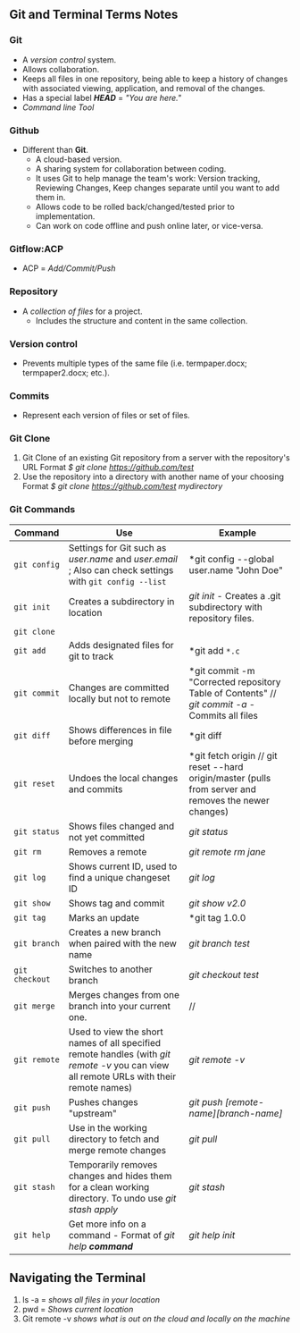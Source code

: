 ## Git and Terminal Terms Notes

### Git
 - A *version control* system.
- Allows collaboration.
- Keeps all files in one repository, being able to keep a history of changes with associated viewing, application, and removal of the changes.
- Has a special label ***HEAD*** = *"You are here."*
- *Command line Tool*

### Github
- Different than **Git**.
  - A cloud-based version.
  - A sharing system for collaboration between coding.
  - It uses Git to help manage the team's work: Version tracking, Reviewing Changes, Keep changes separate until you want to add them in.
  - Allows code to be rolled back/changed/tested prior to implementation.
  - Can work on code offline and push online later, or vice-versa.

### Gitflow:ACP
- ACP = *Add/Commit/Push*

### Repository
- A *collection of files* for a project.
  - Includes the structure and content in the same collection.


### Version control
- Prevents multiple types of the same file (i.e. termpaper.docx; termpaper2.docx; etc.).

### Commits
- Represent each version of files or set of files.

### Git Clone
1. Git Clone of an existing Git repository from a server with the repository's URL Format *$ git clone https://github.com/test*
1. Use the repository into a directory with another name of your choosing Format *$ git clone https://github.com/test mydirectory*

### Git Commands
| Command | Use | Example |
| ---     | --- | ---     |
| `git config` | Settings for Git such as *user.name* and *user.email* ; Also can check settings with `git config --list` | *git config --global user.name "John Doe" |
| `git init` | Creates a subdirectory in location   | *git init* - Creates a .git subdirectory with repository files. |
| `git clone` | |
| `git add` | Adds designated files for git to track  | *git add ``*.c``
| `git commit` | Changes are committed locally but not to remote  | *git commit -m "Corrected repository Table of Contents" // *git commit -a* - Commits all files |
| `git diff` | Shows differences in file before merging | *git diff <source> <target> |
| `git reset` | Undoes the local changes and commits  | *git fetch origin // git reset --hard origin/master  (pulls from server and removes the newer changes) |
| `git status` | Shows files changed and not yet committed | *git status*
| `git rm` | Removes a remote | *git remote rm jane*
| `git log` | Shows current ID, used to find a unique changeset ID  | *git log* |
| `git show` | Shows tag and commit  | *git show v2.0*
| `git tag` | Marks an update   | *git tag 1.0.0 <commitID> |
| `git branch` | Creates a new branch when paired with the new name | *git branch test* |
| `git checkout` | Switches to another branch  | *git checkout test*
| `git merge` | Merges changes from one branch into your current one. | // |
| `git remote` | Used to view the short names of all specified remote handles (with *git remote -v* you can view all remote URLs with their remote names) | *git remote -v* |
| `git push` | Pushes changes "upstream" | *git push [remote-name][branch-name]* |
| `git pull` | Use in the working directory to fetch and merge remote changes | *git pull* |
| `git stash` | Temporarily removes changes and hides them for a clean working directory. To undo use *git stash apply*  | *git stash* |
| `git help` | Get more info on a command - Format of *git help* ***command*** | *git help init* |


## Navigating the Terminal

1. ls -a = *shows all files in your location*
1. pwd = *Shows current location*
1. Git remote -v *shows what is out on the cloud and locally on the machine*
